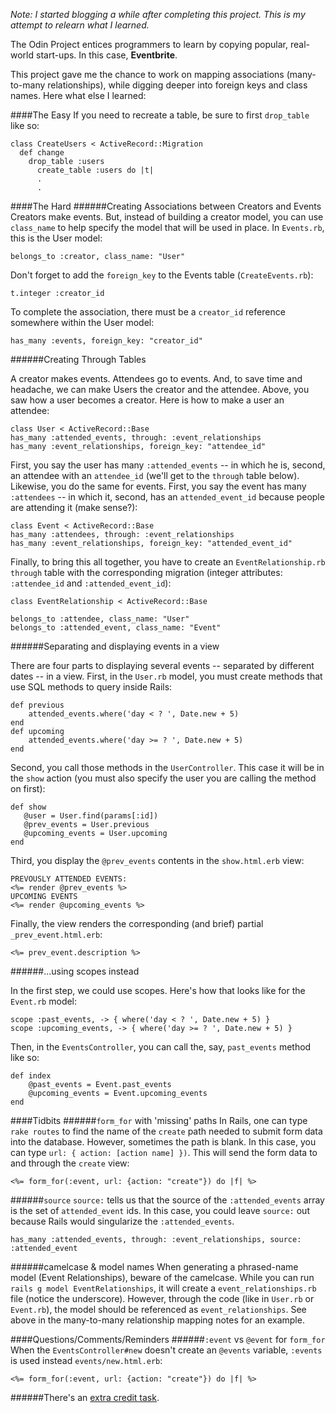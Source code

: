 *Note: I started blogging a while after completing this project. This is my attempt to relearn what I learned.*

The Odin Project entices programmers to learn by copying popular, real-world start-ups. In this case, **Eventbrite**. 

This project gave me the chance to work on mapping associations (many-to-many relationships), while digging deeper into foreign keys and class names. Here what else I learned:

####The Easy
If you need to recreate a table, be sure to first `drop_table` like so:

	class CreateUsers < ActiveRecord::Migration
	  def change
  		drop_table :users
		  create_table :users do |t|
          .
          .
####The Hard
######Creating Associations between Creators and Events
Creators make events. But, instead of building a creator model, you can use `class_name` to  help specify the model that will be used in place. In `Events.rb`, this is the User model: 
	
    belongs_to :creator, class_name: "User"

Don't forget to add the `foreign_key` to the Events table (`CreateEvents.rb`):
	
	t.integer :creator_id
    
To complete the association, there must be a `creator_id` reference somewhere within the User model:
	
    has_many :events, foreign_key: "creator_id"
    
######Creating Through Tables

A creator makes events. Attendees go to events. And, to save time and headache, we can make Users the creator and the attendee. Above, you saw how a user becomes a creator. Here is how to make a user an attendee:

	class User < ActiveRecord::Base
	has_many :attended_events, through: :event_relationships
    has_many :event_relationships, foreign_key: "attendee_id"


First, you say the user has many `:attended_events` -- in which he is, second, an attendee with an `attendee_id` (we'll get to the `through` table below). Likewise, you do the same for events. First, you say the event has many `:attendees` -- in which it, second, has an `attended_event_id` because people are attending it (make sense?):

	class Event < ActiveRecord::Base
	has_many :attendees, through: :event_relationships
    has_many :event_relationships, foreign_key: "attended_event_id"


Finally, to bring this all together, you have to create an `EventRelationship.rb` `through` table with the corresponding migration (integer attributes: `:attendee_id` and `:attended_event_id`):

	class EventRelationship < ActiveRecord::Base

	belongs_to :attendee, class_name: "User"
	belongs_to :attended_event, class_name: "Event"


######Separating and displaying events in a view

There are four parts to displaying several events -- separated by different dates -- in a view. First, in the `User.rb` model, you must create methods that use SQL methods to query inside Rails:

	def previous
    	attended_events.where('day < ? ', Date.new + 5)
	end
	def upcoming
    	attended_events.where('day >= ? ', Date.new + 5)
	end
  
Second, you call those methods in the `UserController`. This case it will be in the `show` action (you must also specify the user you are calling the method on first):

	def show
	   @user = User.find(params[:id])
	   @prev_events = User.previous
       @upcoming_events = User.upcoming
    end

Third, you display the `@prev_events` contents in the `show.html.erb` view:

	PREVOUSLY ATTENDED EVENTS:
	<%= render @prev_events %>
    UPCOMING EVENTS
	<%= render @upcoming_events %>
    
Finally, the view renders the corresponding (and brief) partial `_prev_event.html.erb`:

	<%= prev_event.description %>
    
######...using scopes instead

In the first step, we could use scopes. Here's how that looks like for the `Event.rb` model:

	scope :past_events, -> { where('day < ? ', Date.new + 5) }
	scope :upcoming_events, -> { where('day >= ? ', Date.new + 5) }
    
Then, in the `EventsController`, you can call the, say, `past_events` method like so:

	def index
	    @past_events = Event.past_events
    	@upcoming_events = Event.upcoming_events
	end

####Tidbits
######`form_for` with 'missing' paths
In Rails, one can type `rake routes` to find the name of the `create` path needed to submit form data into the database. However, sometimes the path is blank. In this case, you can type `url: { action: [action name] })`. This will send the form data to and through the `create` view:

	<%= form_for(:event, url: {action: "create"}) do |f| %> 
######`source`
`source:` tells us that the source of the `:attended_events` array is the set of `attended_event` ids. In this case, you could  leave `source:` out because Rails would singularize the `:attended_events`. 

	has_many :attended_events, through: :event_relationships, source: :attended_event

######camelcase & model names
When generating a phrased-name model (Event Relationships), beware of the camelcase. While you can run `rails g model EventRelationships`, it will create a `event_relationships.rb` file (notice the underscore). However, through the code (like in `User.rb` or `Event.rb`), the model should be referenced as `event_relationships`. See above in the many-to-many relationship mapping notes for an example.

####Questions/Comments/Reminders
######`:event` vs `@event` for `form_for`
When the `EventsController#new` doesn't create an `@events` variable, `:events` is used instead
`events/new.html.erb`:

	<%= form_for(:event, url: {action: "create"}) do |f| %> 

######There's an [extra credit task](http://www.theodinproject.com/ruby-on-rails/associations).
    